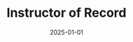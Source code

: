 ---
title: "Instructor of Record"
collection: teaching
course: Econ 331-Environmental Economics
permalink: /teaching/econ-331/
venue: Binghamton University (SUNY)
date: 2025-01-01
semesters: "Fall 2025"
final-project: ""
---
